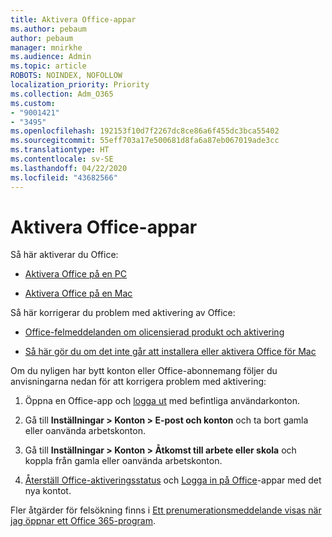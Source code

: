 ```yaml
---
title: Aktivera Office-appar
ms.author: pebaum
author: pebaum
manager: mnirkhe
ms.audience: Admin
ms.topic: article
ROBOTS: NOINDEX, NOFOLLOW
localization_priority: Priority
ms.collection: Adm_O365
ms.custom:
- "9001421"
- "3495"
ms.openlocfilehash: 192153f10d7f2267dc8ce86a6f455dc3bca55402
ms.sourcegitcommit: 55eff703a17e500681d8fa6a87eb067019ade3cc
ms.translationtype: HT
ms.contentlocale: sv-SE
ms.lasthandoff: 04/22/2020
ms.locfileid: "43682566"
---
```

# <a name="activating-office-apps"></a>Aktivera Office-appar

Så här aktiverar du Office:

- [Aktivera Office på en PC](https://support.office.com/article/activate-office-5bd38f38-db92-448b-a982-ad170b1e187e) 

- [Aktivera Office på en Mac](https://support.office.com/article/activate-office-for-mac-7f6646b1-bb14-422a-9ad4-a53410fcefb2)

Så här korrigerar du problem med aktivering av Office:

- [Office-felmeddelanden om olicensierad produkt och aktivering](https://support.office.com/article/unlicensed-product-and-activation-errors-in-office-0d23d3c0-c19c-4b2f-9845-5344fedc4380)

- [Så här gör du om det inte går att installera eller aktivera Office för Mac](https://support.office.com/article/what-to-try-if-you-can-t-install-or-activate-office-for-mac-5efba2b4-b1e6-4e5f-bf3c-6ab945d03dea)

Om du nyligen har bytt konton eller Office-abonnemang följer du anvisningarna nedan för att korrigera problem med aktivering:

1. Öppna en Office-app och [logga ut](https://go.microsoft.com/fwlink/?linkid=2114082) med befintliga användarkonton.

2. Gå till **Inställningar > Konton > E-post och konton** och ta bort gamla eller oanvända arbetskonton.

3. Gå till **Inställningar > Konton > Åtkomst till arbete eller skola** och koppla från gamla eller oanvända arbetskonton.

4. [Återställ Office-aktiveringsstatus](https://docs.microsoft.com/office365/troubleshoot/activation/reset-office-365-proplus-activation-state) och [Logga in på Office](https://support.office.com/article/sign-in-to-office-b9582171-fd1f-4284-9846-bdd72bb28426)-appar med det nya kontot.

Fler åtgärder för felsökning finns i [Ett prenumerationsmeddelande visas när jag öppnar ett Office 365-program](https://support.office.com/article/a-subscription-notice-appears-when-i-open-an-office-365-application-4cabe32c-f594-4c0e-9191-3d3ade10cceb).
